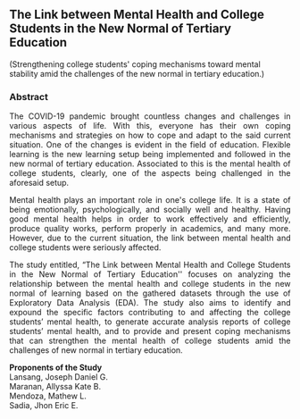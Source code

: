 ## The Link between Mental Health and College Students in the New Normal of Tertiary Education
(Strengthening college students' coping mechanisms toward mental stability amid the challenges of the new normal in tertiary education.)

### Abstract
<p align="justify"> The COVID-19 pandemic brought countless changes and challenges in various aspects of life. With this, everyone has their own coping mechanisms and strategies on how to cope and adapt to the said current situation. One of the changes is evident in the field of education. Flexible learning is the new learning setup being implemented and followed in the new normal of tertiary education. Associated to this is the mental health of college students, clearly, one of the aspects being challenged in the aforesaid setup. </p>

<p align="justify"> Mental health plays an important role in one's college life. It is a state of being emotionally, psychologically, and socially well and healthy. Having good mental health helps in order to work effectively and efficiently, produce quality works, perform properly in academics, and many more. However, due to the current situation, the link between mental health and college students were seriously affected. </p>

<p align="justify"> The study entitled, “The Link between Mental Health and College Students in the New Normal of Tertiary Education'' focuses on analyzing the relationship between the mental health and college students in the new normal of learning based on the gathered datasets through the use of Exploratory Data Analysis (EDA). The study also aims to identify and expound the specific factors contributing to and affecting the college students’ mental health, to generate accurate analysis reports of college students’ mental health, and to provide and present coping mechanisms that can strengthen the mental health of college students amid the challenges of new normal in tertiary education. </p>

<b> Proponents of the Study </b><br>
Lansang, Joseph Daniel G. <br>
Maranan, Allyssa Kate B. <br>
Mendoza, Mathew L. <br>
Sadia, Jhon Eric E.
